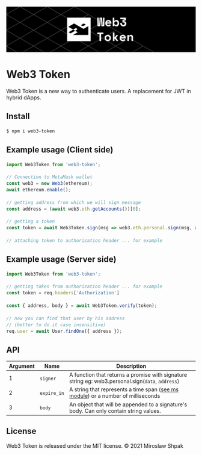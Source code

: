 ![Project Presentation](resources/logo.jpg "Web3 Token")

# Web3 Token

Web3 Token is a new way to authenticate users. A replacement for JWT in hybrid dApps. 

## Install
```bash
$ npm i web3-token
```

## Example usage (Client side)

```js
import Web3Token from 'web3-token';

// Connection to MetaMask wallet
const web3 = new Web3(ethereum);
await ethereum.enable();

// getting address from which we will sign message
const address = (await web3.eth.getAccounts())[0];

// getting a token
const token = await Web3Token.sign(msg => web3.eth.personal.sign(msg, address), '1d');

// attaching token to authorization header ... for example
```

## Example usage (Server side)
```js
import Web3Token from 'web3-token';

// getting token from authorization header ... for example
const token = req.headers['Authorization']

const { address, body } = await Web3Token.verify(token);

// now you can find that user by his address 
// (better to do it case insensitive)
req.user = await User.findOne({ address });
```

## API

Argument | Name | Description
--- | --- | ---
1 | `signer` | A function that returns a promise with signature string eg: web3.personal.sign(`data`, `address`)
2 | `expire_in` | A string that represents a time span ([see ms module](https://github.com/vercel/ms)) or a number of milliseconds
3 | `body` | An object that will be appended to a signature's body. Can only contain string values. 

## License
Web3 Token is released under the MIT license. © 2021 Miroslaw Shpak
